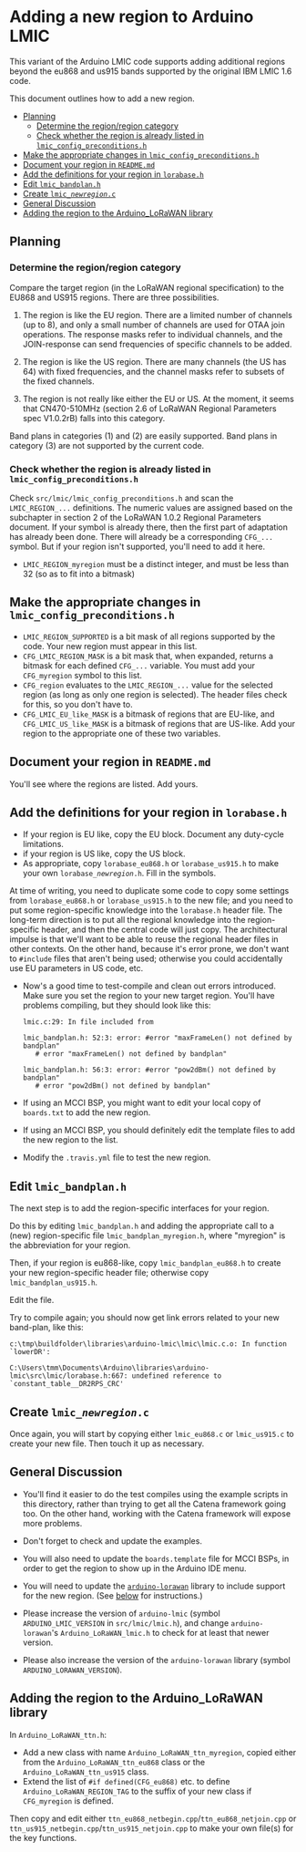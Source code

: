 # Adding a new region to Arduino LMIC

This variant of the Arduino LMIC code supports adding additional regions beyond the eu868 and us915 bands supported by the original IBM LMIC 1.6 code.

This document outlines how to add a new region.

<!--
  This TOC uses the VS Code markdown TOC extension AlanWalk.markdown-toc.
  We strongly recommend updating using VS Code, the markdown-toc extension and the
  bierner.markdown-preview-github-styles extension. Note that if you are using
  VS Code 1.29 and Markdown TOC 1.5.6, https://github.com/AlanWalk/markdown-toc/issues/65
  applies -- you must change your line-ending to some non-auto value in Settings>
  Text Editor>Files.  `\n` works for me.
-->
<!-- markdownlint-disable MD033 MD004 -->
<!-- markdownlint-capture -->
<!-- markdownlint-disable -->
<!-- TOC depthFrom:2 updateOnSave:true -->

- [Planning](#planning)
	- [Determine the region/region category](#determine-the-regionregion-category)
	- [Check whether the region is already listed in `lmic_config_preconditions.h`](#check-whether-the-region-is-already-listed-in-lmic_config_preconditionsh)
- [Make the appropriate changes in `lmic_config_preconditions.h`](#make-the-appropriate-changes-in-lmic_config_preconditionsh)
- [Document your region in `README.md`](#document-your-region-in-readmemd)
- [Add the definitions for your region in `lorabase.h`](#add-the-definitions-for-your-region-in-lorabaseh)
- [Edit `lmic_bandplan.h`](#edit-lmic_bandplanh)
- [Create <code>lmic_<em>newregion</em>.c</code>](#create-codelmic_emnewregionemccode)
- [General Discussion](#general-discussion)
- [Adding the region to the Arduino_LoRaWAN library](#adding-the-region-to-the-arduino_lorawan-library)

<!-- /TOC -->
<!-- markdownlint-restore -->
<!-- Due to a bug in Markdown TOC, the table is formatted incorrectly if tab indentation is set other than 4. Due to another bug, this comment must be *after* the TOC entry. -->

## Planning

### Determine the region/region category

Compare the target region (in the LoRaWAN regional specification) to the EU868 and US915 regions. There are three possibilities.

1. The region is like the EU region. There are a limited number of channels (up to 8), and only a small number of channels are used for OTAA join operations. The response masks refer to individual channels, and the JOIN-response can send frequencies of specific channels to be added.

2. The region is like the US region. There are many channels (the US has 64) with fixed frequencies, and the channel masks refer to subsets of the fixed channels.

3. The region is not really like either the EU or US. At the moment, it seems that CN470-510MHz (section 2.6 of LoRaWAN Regional Parameters spec V1.0.2rB) falls into this category.

Band plans in categories (1) and (2) are easily supported. Band plans in category (3) are not supported by the current code.

### Check whether the region is already listed in `lmic_config_preconditions.h`

Check `src/lmic/lmic_config_preconditions.h` and scan the `LMIC_REGION_...` definitions. The numeric values are assigned based on the subchapter in section 2 of the LoRaWAN 1.0.2 Regional Parameters document. If your symbol is already there, then the first part of adaptation has already been done. There will already be a corresponding `CFG_...` symbol. But if your region isn't supported, you'll need to add it here.

- `LMIC_REGION_myregion` must be a distinct integer, and must be less than 32 (so as to fit into a bitmask)

## Make the appropriate changes in `lmic_config_preconditions.h`

- `LMIC_REGION_SUPPORTED` is a bit mask of all regions supported by the code. Your new region must appear in this list.
- `CFG_LMIC_REGION_MASK` is a bit mask that, when expanded, returns a bitmask for each defined `CFG_...` variable. You must add your `CFG_myregion` symbol to this list.
- `CFG_region` evaluates to the `LMIC_REGION_...` value for the selected region (as long as only one region is selected). The header files check for this, so you don't have to.
- `CFG_LMIC_EU_like_MASK` is a bitmask of regions that are EU-like, and `CFG_LMIC_US_like_MASK` is a bitmask of regions that are US-like. Add your region to the appropriate one of these two variables.

## Document your region in `README.md`

You'll see where the regions are listed. Add yours.

## Add the definitions for your region in `lorabase.h`

- If your region is EU like, copy the EU block. Document any duty-cycle limitations.
- if your region is US like, copy the US block.
- As appropriate, copy `lorabase_eu868.h` or `lorabase_us915.h` to make your own <code>lorabase_<em>newregion</em>.h</code>.  Fill in the symbols.

At time of writing, you need to duplicate some code to copy some settings from `lorabase_eu868.h` or `lorabase_us915.h` to the new file; and you need to put some region-specific knowledge into the `lorabase.h` header file. The long-term direction is to put all the regional knowledge into the region-specific header, and then the central code will just copy. The architectural impulse is that we'll want to be able to reuse the regional header files in other contexts. On the other hand, because it's error prone, we don't want to `#include` files that aren't being used; otherwise you could accidentally use EU parameters in US code, etc.

- Now's a good time to test-compile and clean out errors introduced. Make sure you set the region to your new target region. You'll have problems compiling, but they should look like this:

    ```console
    lmic.c:29: In file included from

    lmic_bandplan.h: 52:3: error: #error "maxFrameLen() not defined by bandplan"
       # error "maxFrameLen() not defined by bandplan"

    lmic_bandplan.h: 56:3: error: #error "pow2dBm() not defined by bandplan"
       # error "pow2dBm() not defined by bandplan"
    ```

- If using an MCCI BSP, you might want to edit your local copy of `boards.txt` to add the new region.

- If using an MCCI BSP, you should definitely edit the template files to add the new region to the list.

- Modify the `.travis.yml` file to test the new region.

## Edit `lmic_bandplan.h`

The next step is to add the region-specific interfaces for your region.

Do this by editing `lmic_bandplan.h` and adding the appropriate call to a (new) region-specific file `lmic_bandplan_myregion.h`, where "myregion" is the abbreviation for your region.

Then, if your region is eu868-like, copy `lmic_bandplan_eu868.h` to create your new region-specific header file; otherwise copy `lmic_bandplan_us915.h`.

Edit the file.

Try to compile again; you should now get link errors related to your new band-plan, like this:

```console
c:\tmp\buildfolder\libraries\arduino-lmic\lmic\lmic.c.o: In function `lowerDR':

C:\Users\tmm\Documents\Arduino\libraries\arduino-lmic\src\lmic/lorabase.h:667: undefined reference to `constant_table__DR2RPS_CRC'
```

## Create <code>lmic_<em>newregion</em>.c</code>

Once again, you will start by copying either `lmic_eu868.c` or `lmic_us915.c` to create your new file. Then touch it up as necessary.

## General Discussion

- You'll find it easier to do the test compiles using the example scripts in this directory, rather than trying to get all the Catena framework going too. On the other hand, working with the Catena framework will expose more problems.

- Don't forget to check and update the examples.

- You will also need to update the `boards.template` file for MCCI BSPs, in order to get the region to show up in the Arduino IDE menu.

- You will need to update the [`arduino-lorawan`](https://github.com/mcci-catena/arduino-lorawan) library to include support for the new region. (See [below](#adding-the-region-to-the-arduino_lorawan-library) for instructions.)

- Please increase the version of `arduino-lmic` (symbol `ARDUINO_LMIC_VERSION` in `src/lmic/lmic.h`), and change `arduino-lorawan`'s `Arduino_LoRaWAN_lmic.h` to check for at least that newer version.

- Please also increase the version of the `arduino-lorawan` library (symbol `ARDUINO_LORAWAN_VERSION`).

## Adding the region to the Arduino_LoRaWAN library

In `Arduino_LoRaWAN_ttn.h`:

- Add a new class with name `Arduino_LoRaWAN_ttn_myregion`, copied either from the `Arduino_LoRaWAN_ttn_eu868` class or the `Arduino_LoRaWAN_ttn_us915` class.
- Extend the list of `#if defined(CFG_eu868)` etc. to define `Arduino_LoRaWAN_REGION_TAG` to the suffix of your new class if `CFG_myregion` is defined.

Then copy and edit either `ttn_eu868_netbegin.cpp`/`ttn_eu868_netjoin.cpp` or `ttn_us915_netbegin.cpp`/`ttn_us915_netjoin.cpp` to make your own file(s) for the key functions.
